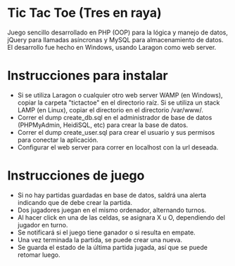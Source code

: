 # Tic Tac Toe (Tres en raya)

Juego sencillo desarrollado en PHP (OOP) para la lógica y manejo de datos, jQuery para llamadas asíncronas y MySQL para almacenamiento de datos.
El desarrollo fue hecho en Windows, usando Laragon como web server.

# Instrucciones para instalar

- Si se utiliza Laragon o cualquier otro web server WAMP (en Windows), copiar la carpeta "tictactoe" en el directorio
raíz. Si se utiliza un stack LAMP (en Linux), copiar el directorio en el directorio /var/www/.
- Correr el dump create_db.sql en el administrador de base de datos (PHPMyAdmin, HeidiSQL, etc) para crear la base de datos.
- Correr el dump create_user.sql para crear el usuario y sus permisos para conectar la aplicación.
- Configurar el web server para correr en localhost con la url deseada.

# Instrucciones de juego

- Si no hay partidas guardadas en base de datos, saldrá una alerta indicando que de debe crear la partida.
- Dos jugadores juegan en el mismo ordenador, alternando turnos.
- Al hacer click en una de las celdas, se asignara X u O, dependiendo del jugador en turno.
- Se notificará si el juego tiene ganador o si resulta en empate.
- Una vez terminada la partida, se puede crear una nueva.
- Se guarda el estado de la última partida jugada, así que se puede retomar luego.

